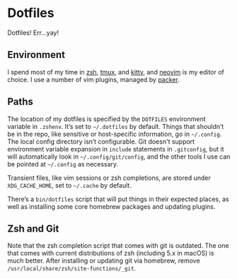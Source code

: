 # Dotfiles

Dotfiles! Err...yay!

## Environment

I spend most of my time in [zsh](http://zsh.sourceforge.net),
[tmux](http://tmux.sourceforge.net), and
[kitty](https://sw.kovidgoyal.net/kitty/), and [neovim](http://neovim.io) is my
editor of choice. I use a number of vim plugins, managed by
[packer](https://github.com/wbthomason/packer.nvim).

## Paths

The location of my dotfiles is specified by the `DOTFILES` environment variable
in `.zshenv`. It’s set to `~/.dotfiles` by default. Things that shouldn’t be in
the repo, like sensitive or host-specific information, go in `~/.config`. The
local config directory isn’t configurable. Git doesn't support environment
variable expansion in `include` statements in `.gitconfig`, but it will
automatically look in `~/.config/git/config`, and the other tools I use can be
pointed at `~/.config` as necessary.

Transient files, like vim sessions or zsh completions, are stored under
`XDG_CACHE_HOME`, set to `~/.cache` by default.

There’s a `bin/dotfiles` script that will put things in their expected places,
as well as installing some core homebrew packages and updating plugins.

## Zsh and Git

Note that the zsh completion script that comes with git is outdated. The one
that comes with current distributions of zsh (including 5.x in macOS) is much
better. After installing or updating git via homebrew, remove
`/usr/local/share/zsh/site-functions/_git`.
